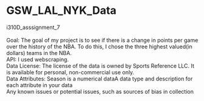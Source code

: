 # GSW_LAL_NYK_Data
i310D_asssignment_7<br><br>
Goal: The goal of my project is to see if there is a change in points per game over the history of the NBA. To do this, I chose the three highest valued(in dollars) teams in the NBA.<br>
API: I used webscraping.<br>
Data License: The license of the data is owned by Sports Reference LLC. It is available for personal, non-commercial use only.<br>
Data Attributes: Season is a numerical dataA data type and description for each attribute in your data<br>
Any known issues or potential issues, such as sources of bias in collection
